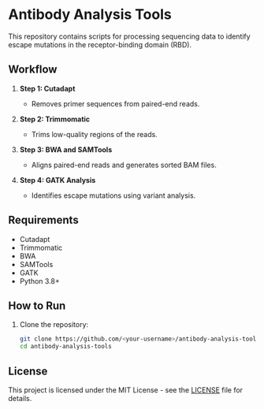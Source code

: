 # Antibody Analysis Tools

This repository contains scripts for processing sequencing data to identify escape mutations in the receptor-binding domain (RBD).

## Workflow

1. **Step 1: Cutadapt**
   - Removes primer sequences from paired-end reads.

2. **Step 2: Trimmomatic**
   - Trims low-quality regions of the reads.

3. **Step 3: BWA and SAMTools**
   - Aligns paired-end reads and generates sorted BAM files.

4. **Step 4: GATK Analysis**
   - Identifies escape mutations using variant analysis.

## Requirements

- Cutadapt
- Trimmomatic
- BWA
- SAMTools
- GATK
- Python 3.8+

## How to Run

1. Clone the repository:
   ```bash
   git clone https://github.com/<your-username>/antibody-analysis-tools.git
   cd antibody-analysis-tools

## License

This project is licensed under the MIT License - see the [LICENSE](LICENSE) file for details.
